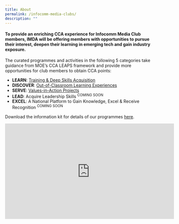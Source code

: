 ```yaml
---
title: About
permalink: /infocomm-media-clubs/
description: ""
---
```

#### To provide an enriching CCA experience for Infocomm Media Club members, IMDA will be offering members with opportunities to pursue their interest, deepen their learning in emerging tech and gain industry exposure.

The curated programmes and activities in the following 5 categories take guidance from MOE’s CCA LEAPS framework and provide more opportunities for club members to obtain CCA points:

* **LEARN**: [Training & Deep Skills Acquisition](/infocomm-clubs-cca/learn/)
* **DISCOVER**: [Out-of-Classroom Learning Experiences](/infocomm-clubs-cca/discover/)
* **SERVE**: [Values-in-Action Projects](/infocomm-clubs-cca/serve/)
* **LEAD**: Acquire Leadership Skills <sup>COMING SOON</sup>
* **EXCEL**: A National Platform to Gain Knowledge, Excel & Receive Recognition <sup>COMING SOON</sup>

Download the information kit for details of our programmes [here](/files/icm-learning-roadmap/IMDA%20ICM%20Club%20Info%20Kit.pdf).

<div class="bp-youtube"><iframe width="560" height="315" src="https://www.youtube.com/embed/EZg11sd0imk" title="YouTube video player" frameborder="0" allow="accelerometer; autoplay; clipboard-write; encrypted-media; gyroscope; picture-in-picture" allowfullscreen></iframe></div>